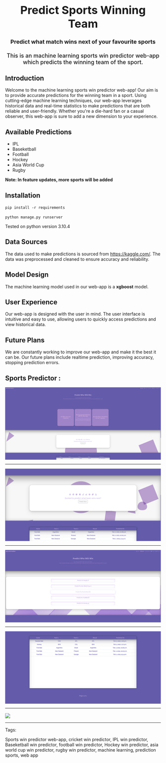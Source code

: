 <div align="center" style="font-size: 18px; font-weight: 500;">

<h1>Predict Sports Winning Team</h1>

<h4>Predict what match wins next of your favourite sports</h4>

This is an machine learning sports win predictor web-app which predicts the winning team of the sport.

</div>

## Introduction

Welcome to the machine learning sports win predictor web-app! Our aim is to provide accurate predictions for the winning team in a sport. Using cutting-edge machine learning techniques, our web-app leverages historical data and real-time statistics to make predictions that are both reliable and user-friendly. Whether you're a die-hard fan or a casual observer, this web-app is sure to add a new dimension to your experience.

## Available Predictions 

- IPL
- Baseketball
- Football
- Hockey
- Asia World Cup
- Rugby

**Note: In feature updates, more sports will be added**

## Installation

``pip install -r requirements``

``python manage.py runserver``

Tested on python version 3.10.4

## Data Sources

The data used to make predictions is sourced from https://kaggle.com/. The data was preprocessed and cleaned to ensure accuracy and reliability.

## Model Design

The machine learning model used in our web-app is a **xgboost** model.

## User Experience

Our web-app is designed with the user in mind. The user interface is intuitive and easy to use, allowing users to quickly access predictions and view historical data. 

## Future Plans

We are constantly working to improve our web-app and make it the best it can be. Our future plans include realtime prediction, improving accuracy, stopping prediction errors.

## Sports Predictor :

<img src="static/data/1.png" align="center">

----

<img src="static/data/2.png" align="center">

----

<img src="static/data/3.png" align="center">

----

<img src="static/data/4.png" align="center">

----

<img src="https://cdn.dribbble.com/users/2290234/screenshots/5336091/responsive.gif" align="center">

----

Tags: 

Sports win predictor web-app, cricket win predictor, IPL win predictor, Baseketball win predictor, football win predictor, Hockey win predictor, asia world cup win predictor, rugby win predictor, machine learning, prediction sports, web app
